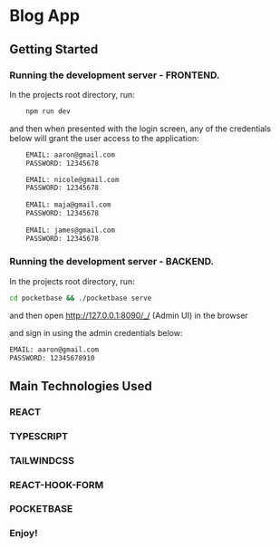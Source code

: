 # Blog App
## Getting Started

### Running the development server - FRONTEND.

In the projects root directory, run:

```bash
    npm run dev
```

and then when presented with the login screen, any of the credentials below will grant the user access to the application:

```bash
    EMAIL: aaron@gmail.com
    PASSWORD: 12345678

    EMAIL: nicole@gmail.com
    PASSWORD: 12345678
    
    EMAIL: maja@gmail.com
    PASSWORD: 12345678
    
    EMAIL: james@gmail.com
    PASSWORD: 12345678
```

### Running the development server - BACKEND.

In the projects root directory, run:

```bash
cd pocketbase && ./pocketbase serve
```

and then open http://127.0.0.1:8090/_/ (Admin UI) in the browser

and sign in using the admin credentials below: 

```bash
EMAIL: aaron@gmail.com
PASSWORD: 12345678910
```

## Main Technologies Used


### **REACT**
### **TYPESCRIPT**
### **TAILWINDCSS**
### **REACT-HOOK-FORM**
### **POCKETBASE**


### Enjoy!
